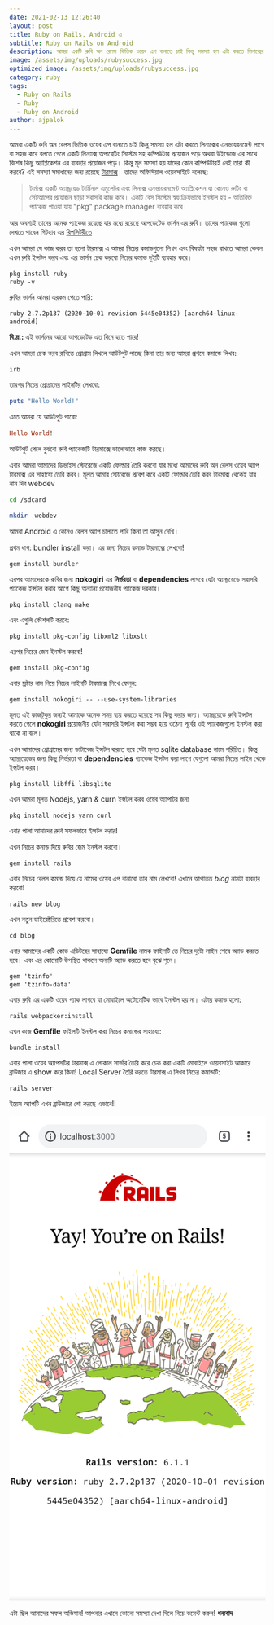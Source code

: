 ```yaml
---
date: 2021-02-13 12:26:40
layout: post
title: Ruby on Rails, Android এ
subtitle: Ruby on Rails on Android
description: আমরা একটি রুবি অন রেলস ভিত্তিক ওয়েব এপ বানাতে চাই কিন্তু সমস্যা হল এটা করতে লিনাক্সের এনভায়রনমেন্ট লাগে বা সহজ করে বলতে গেলে একটি লিন্যাক্স অপারেটিং সিস্টেম সহ  কম্পিউটার প্রয়োজন পড়ে অথবা উইন্ডোজ এর সাথে বিশেষ কিছু অ্যাপ্লিকেশন এর ব্যবহার প্রয়োজন পড়ে। কিন্তু মূল সমস্যা হয় যাদের কোন কম্পিউটারই নেই তারা কী করবে? এই সমস্যা সমাধানের জন্য রয়েছে টারমাক্স 
image: /assets/img/uploads/rubysuccess.jpg
optimized_image: /assets/img/uploads/rubysuccess.jpg
category: ruby
tags:
  - Ruby on Rails
  - Ruby
  - Ruby on Android
author: ajpalok
---
```


আমরা একটি রুবি অন রেলস ভিত্তিক ওয়েব এপ বানাতে চাই কিন্তু সমস্যা হল এটা করতে লিনাক্সের এনভায়রনমেন্ট লাগে বা সহজ করে বলতে গেলে একটি লিন্যাক্স অপারেটিং সিস্টেম সহ  কম্পিউটার প্রয়োজন পড়ে অথবা উইন্ডোজ এর সাথে বিশেষ কিছু অ্যাপ্লিকেশন এর ব্যবহার প্রয়োজন পড়ে। কিন্তু মূল সমস্যা হয় যাদের কোন কম্পিউটারই নেই তারা কী করবে? এই সমস্যা সমাধানের জন্য রয়েছে [টারমাক্স](http://termux.com/)। তাদের অফিসিয়াল ওয়েবসাইটে বলেছে: 

> টার্মাক্স একটি অ্যান্ড্রয়েড টার্মিনাল এমুলেটর এবং লিনাক্স এনভায়রনমেন্ট অ্যাপ্লিকেশন যা কোনও রুটিং বা সেটআপের প্রয়োজন ছাড়া সরাসরি কাজ করে। একটি বেস সিস্টেম স্বয়ংক্রিয়ভাবে ইনস্টল হয় - অতিরিক্ত প্যাকেজ পাওয়া যায় "pkg" package manager ব্যবহার করে।

আর অবশ্যই তাদের অনেক প্যাকেজ রয়েছে যার মধ্যে রয়েছে আপডেটেড ভার্সন এর রুবি। তাদের প্যাকেজ গুলো দেখতে পাবেন গিটহাব এর [রিপসিটরীতে](https://github.com/termux/termux-packages)

এখন আমরা যে কাজ করব তা হলো টারমাক্স এ আমরা নিচের কমান্ডগুলো লিখব এবং বিষয়টা সহজ রাখতে আমরা কেবল এখন রুবি ইন্সটল করব এবং এর ভার্সন চেক করবো নিচের কমান্ড দুইটি ব্যবহার করে।

```
pkg install ruby
ruby -v
```
রুবির ভার্সন আমরা এরকম পেতে পারি:
```
ruby 2.7.2p137 (2020-10-01 revision 5445e04352) [aarch64-linux-android]
```
**বি.দ্র.:** এই ভার্সনের আরো আপডেটেড এত দিনে হতে পারে!

এখন আমরা চেক করব রুবিতে প্রোগ্রাম লিখলে আউটপুট পাচ্ছে কিনা তার জন্য আমরা প্রথমে কমান্ডে লিখব:

```
irb
```

তারপর নিচের প্রোগ্রামের লাইনটির লেখবো:

```rb
puts "Hello World!"
```
এতে আমরা যে আউটপুট পাবো:

```rb
Hello World!
```

আউটপুট পেলে বুঝবো রুবি প্যাকেজটি টারমাক্সে ভালোভাবে কাজ করছে।

এবার আমরা আমাদের ডিভাইস স্টোরেজে একটি ফোল্ডার তৈরি করবো যার মধ্যে আমাদের রুবি অন রেলস ওয়েব অ্যাপ টারমাক্স এর সাহায্যে তৈরি করব। মূলত আমার স্টোরেজে প্রবেশ করে একটি ফোল্ডার তৈরি করব টারমাক্স থেকেই যার নাম দিব webdev

```bash
cd /sdcard
```
```bash
mkdir  webdev
```

আমরা Android এ কোনও রেলস অ্যাপ চালাতে পারি কিনা তা আসুন দেখি।

প্রথম ধাপ:  bundler install করা। এর জন্য নিচের কমান্ড টারমাক্সে লেখবো!

```
gem install bundler
```

এরপর আমাদেরকে রুবির জন্য **nokogiri** এর **নির্ভরতা** বা **dependencies** লাগবে যেটা অ্যান্ড্রয়েডে সরাসরি প্যাকেজ ইন্সটল করার আগে কিছু অন্যান্য প্রয়োজনীয় প্যাকেজ দরকার।

```
pkg install clang make
```

এবং এগুলি কৌশলটি করবে:

```
pkg install pkg-config libxml2 libxslt
```
এরপর নিচের জেম ইনস্টল করবো!
```
gem install pkg-config
```

এবার স্রষ্টার নাম নিয়ে নিচের লাইনটি টারমাক্সে লিখে ফেলুন:

```
gem install nokogiri -- --use-system-libraries
```

মূলত এই কাজটুকুর জন্যই আমাকে অনেক সময় ব্যয় করতে হয়েছে সব কিছু করার জন্য। অ্যান্ড্রয়েডে রুবি ইন্সটল করতে গেলে **nokogiri** প্রয়োজনীয় যেটা সরাসরি ইন্সটল করা সম্ভব হয়ে ওঠেনা পূর্বের ওই প্যাকেজগুলো ইনস্টল করা থাকে না বলে।

এখন আমাদের প্রোগ্রামের জন্য ডাটাবেজ ইন্সটল করতে হবে যেটা মূলত sqlite database নামে পরিচিত। কিন্তু অ্যান্ড্রয়েডের জন্য কিছু নির্ভরতা বা **dependencies** প্যাকেজ ইন্সটল করা লাগে যেগুলো আমরা নিচের লাইন থেকে ইন্সটল করব।

```
pkg install libffi libsqlite
```

এখন আমরা মূলত Nodejs, yarn & curn ইন্সটল করব ওয়েব অ্যাপটির জন্য

```
pkg install nodejs yarn curl
```
এবার পালা আমাদের রুবি সফলভাবে ইন্সটল করার!

এখন নিচের কমান্ড দিয়ে রুবির জেম ইনস্টল করবো।

```
gem install rails
```
এবার নিচের রেলস কমান্ড দিয়ে যে নামের ওয়েব এপ বানাবো তার নাম লেখবো! এখানে আপাতত *blog* নামটা ব্যবহার করবো!
```
rails new blog
```
এখন নতুন ডাইরেক্টরিতে প্রবেশ করবো।
```
cd blog
```

এবার আমাদের একটি কোড এডিটরের সাহায্যে **Gemfile** নামক ফাইলটি তে নিচের দুটো লাইন শেষে অ্যাড করতে হবে। এবং এর কোনোটি উপস্থিত থাকলে অন্যটি অ্যাড করতে হবে বুঝে শুনে।

```
gem 'tzinfo'
gem 'tzinfo-data'
```
এবার রুবি এর একটি ওয়েব প্যাক লাগবে যা মোবাইলে অটোমেটিক ভাবে ইনস্টল হয় না। এটার কমান্ড হলো:

```
rails webpacker:install
```

এখন কাজ **Gemfile** ফাইলটি ইনস্টল করা নিচের কমান্ডের সাহায্যে:

```
bundle install
```

এবার পালা ওয়েব অ্যাপসটির টারমাক্স এ লোকাল সার্ভার তৈরি করে চেক করা একটি মোবাইলে ওয়েবসাইট আকারে ব্রাউজার এ show করে কিনা!
Local Server তৈরি করতে টারমাক্স এ লিখব নিচের কমান্ডটি:

```
rails server
```

ইয়েস অ্যাপটি এখন ব্রাউজারে শো করছে এভাবে!!

![রুবি লোকাল হোস্ট](/assets/img/uploads/rubysuccess.jpg)

এটা ছিল আমাদের সফল অভিযান! আপনার এখানে কোনো সমস্যা দেখা দিলে নিচে কমেন্ট করুন! **ধন্যবাদ**